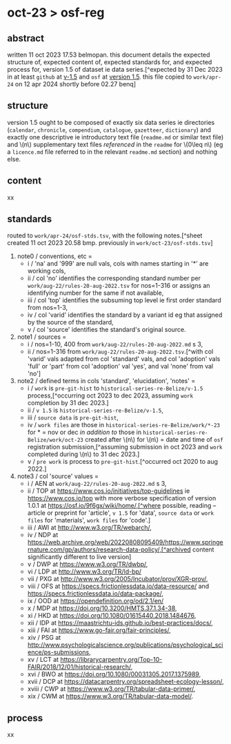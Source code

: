 # oct-23 > osf-reg
## abstract
written 11 oct 2023 17.53 belmopan. this document details the expected structure of, expected content of, expected standards for, and expected process for, version 1.5 of dataset ie data series.[^expected by 31 Dec 2023 in at least `github` at [v-1.5](https://github.com/aenavidad/historical-series-re-Belize/tree/main/v-1.5) and `osf` at [version 1.5](https://osf.io/27mx5/). this file copied to `work/apr-24` on 12 apr 2024 shortly before 02.27 benq]

## structure
version 1.5 ought to be composed of exactly six data series ie directories (`calendar`, `chronicle`, `compendium`, `catalogue`, `gazetteer`, `dictionary`) and exactly one descriptive ie introductory text file (`readme.md` or similar text file) and \\(n\\) supplementary text files *referenced* in the `readme` for \\(0\leq n\\) (eg a `licence.md` file referred to in the relevant `readme.md` section) and nothing else.

## content
xx

## standards
routed to `work/apr-24/osf-stds.tsv`, with the following notes.[^sheet created 11 oct 2023 20.58 bmp. previously in `work/oct-23/osf-stds.tsv`]

1. note0 / conventions, etc = 
    - i / 'na' and '999' are null vals, cols with names starting in '\*' are working cols,
    - ii / col 'no' identifies the corresponding standard number per `work/aug-22/rules-20-aug-2022.tsv` for nos=1-316 or assigns an identifying number for the same if not available, 
    - iii / col 'top' identifies the subsuming top level ie first order standard from nos=1-3, 
    - iv / col 'varid' identifies the standard by a variant id eg that assigned by the source of the standard,
    - v / col 'source' identifies the standard's original source. 
2. note1 / sources = 
    - i / nos=1-10, 400 from `work/aug-22/rules-20-aug-2022.md` s 3,
    - ii / nos=1-316 from `work/aug-22/rules-20-aug-2022.tsv`.[^with col 'varid' vals adapted from col 'standard' vals, and col 'adoption' vals 'full' or 'part' from col 'adoption' val 'yes', and val 'none' from val 'no']
3. note2 / defined terms in cols 'standard', 'elucidation', 'notes' = 
    - i / `work` is `pre-git-hist` to `historical-series-re-Belize/v-1.5` process,[^occurring oct 2023 to dec 2023, assuming `work` completion by 31 dec 2023.] 
    - ii / `v 1.5` is `historical-series-re-Belize/v-1.5`, 
    - iii / `source data` is `pre-git-hist`, 
    - iv / `work files` are those in `historical-series-re-Belize/work/*-23` for \* = nov or dec *in addition to* those in `historical-series-re-Belize/work/oct-23` created after \\(n\\) for \\(n\\) = date and time of `osf` registration submission,[^assuming submission in oct 2023 and `work` completed during \\(n\\) to 31 dec 2023.]
    - v / `pre work` is process to `pre-git-hist`.[^occurred oct 2020 to aug 2022.]
4. note3 / col 'source' values = 
    - i / AEN at `work/aug-22/rules-20-aug-2022.md` s 3,
    - ii / TOP at https://www.cos.io/initiatives/top-guidelines ie https://www.cos.io/top with more verbose specification of version 1.0.1 at https://osf.io/9f6gx/wiki/home/,[^where possible, reading – article or preprint for 'article', `v 1.5` for 'data', `source data` or `work files` for 'materials', `work files` for 'code'.]
    - iii / AWI at http://www.w3.org/TR/webarch/,
    - iv / NDP at https://web.archive.org/web/20220808095409/https://www.springernature.com/gp/authors/research-data-policy/,[^archived content significantly different to live version]
    - v / DWP at https://www.w3.org/TR/dwbp/,
    - vi / LDP at http://www.w3.org/TR/ld-bp/
    - vii / PXG at http://www.w3.org/2005/Incubator/prov/XGR-prov/,
    - viii / OFS at https://specs.frictionlessdata.io/data-resource/ and https://specs.frictionlessdata.io/data-package/,
    - ix / OOD at https://opendefinition.org/od/2.1/en/
    - x / MDP at https://doi.org/10.3200/HMTS.37.1.34-38,
    - xi / HKD at https://doi.org/10.1080/01615440.2018.1484676,
    - xii / IDP at https://maastrichtu-ids.github.io/best-practices/docs/,
    - xiii / FAI at https://www.go-fair.org/fair-principles/,
    - xiv / PSG at http://www.psychologicalscience.org/publications/psychological_science/ps-submissions,
    - xv / LCT at https://librarycarpentry.org/Top-10-FAIR/2018/12/01/historical-research/,
    - xvi / BWO at https://doi.org/10.1080/00031305.2017.1375989,
    - xvii / DCP at https://datacarpentry.org/spreadsheet-ecology-lesson/,
    - xviii / CWP at https://www.w3.org/TR/tabular-data-primer/,
    - xix / CWM at https://www.w3.org/TR/tabular-data-model/.

## process
xx
